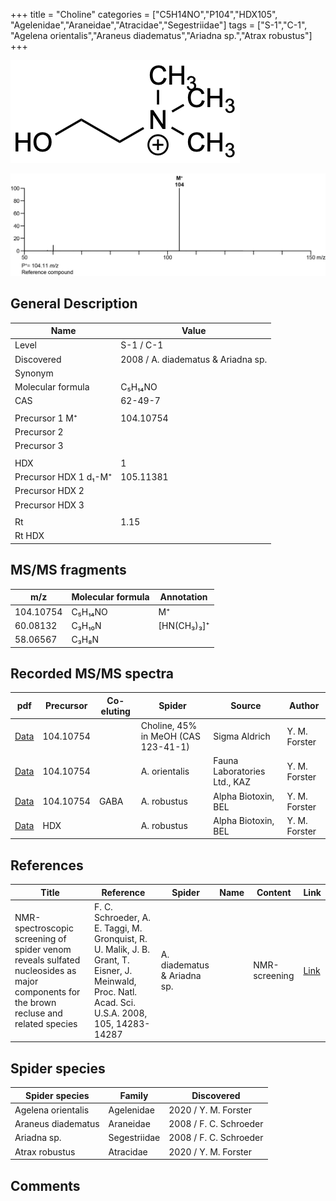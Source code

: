 +++
title = "Choline"
categories = ["C5H14NO","P104","HDX105",
"Agelenidae","Araneidae","Atracidae","Segestriidae"]
tags = ["S-1","C-1",
"Agelena orientalis","Araneus diadematus","Ariadna sp.","Atrax robustus"]
+++

![](/img/Choline.png)

![](/img_MSMS/104_Choline.png)

## General Description

| Name                   | Value                              |
|------------------------|------------------------------------|
| Level                  | S-1 / C-1                          |
| Discovered             | 2008 / A. diadematus & Ariadna sp. |
| Synonym                |                                    |
| Molecular formula      | C₅H₁₄NO                            |
| CAS                    | 62-49-7                            |
|                        |                                    |
| Precursor 1  M⁺        | 104.10754                          |
| Precursor 2            |                                    |
| Precursor 3            |                                    |
|                        |                                    |
| HDX                    | 1                                  |
| Precursor HDX 1  d₁-M⁺ | 105.11381                          |
| Precursor HDX 2        |                                    |
| Precursor HDX 3        |                                    |
|                        |                                    |
| Rt                     | 1.15                               |
| Rt HDX                 |                                    |

## MS/MS fragments

| m/z       | Molecular formula | Annotation  |
|-----------|-------------------|-------------|
| 104.10754 | C₅H₁₄NO           | M⁺          |
| 60.08132  | C₃H₁₀N            | [HN(CH₃)₃]⁺ |
| 58.06567  | C₃H₈N             |             |

## Recorded MS/MS spectra

| pdf                               | Precursor | Co-eluting | Spider                              | Source        | Author        |
|-----------------------------------|-----------|------------|-------------------------------------|---------------|---------------|
| [Data](/pdf/104_Choline_1-15.pdf) | 104.10754 |            | Choline, 45% in MeOH (CAS 123-41-1) | Sigma Aldrich | Y. M. Forster |
| [Data](/pdf/A-orientalis/104_Choline_Ao.pdf) | 104.10754 |           | A. orientalis | Fauna Laboratories Ltd., KAZ | Y. M. Forster |
| [Data](/pdf/A-robustus/104_Choline_GABA_Ar.pdf) | 104.10754 | GABA           | A. robustus | Alpha Biotoxin, BEL | Y. M. Forster |
| [Data](/pdf/A-robustus/104_Choline_Ar_HDX.pdf) | HDX |            | A. robustus | Alpha Biotoxin, BEL | Y. M. Forster |

## References

| Title                                                                                                            | Reference                                                         | Spider     | Name  | Content     | Link                                         |
|------------------------------------------------------------------------------------------------------------------|-------------------------------------------------------------------|------------|-------|-------------|----------------------------------------------|
| NMR-spectroscopic screening of spider venom reveals sulfated nucleosides as major components for the brown recluse and related species     | F. C. Schroeder, A. E. Taggi, M. Gronquist, R. U. Malik, J. B. Grant, T. Eisner, J. Meinwald, Proc. Natl. Acad. Sci. U.S.A. 2008, 105, 14283-14287 | A. diadematus & Ariadna sp.   |      | NMR-screening | [Link](https://doi.org/10.1073/pnas.0806840105)    |

## Spider species

| Spider species     | Family       | Discovered             |
|--------------------|--------------|------------------------|
| Agelena orientalis | Agelenidae | 2020 / Y. M. Forster |
| Araneus diadematus | Araneidae    | 2008 / F. C. Schroeder |
| Ariadna sp.        | Segestriidae | 2008 / F. C. Schroeder |
| Atrax robustus | Atracidae | 2020 / Y. M. Forster |

## Comments